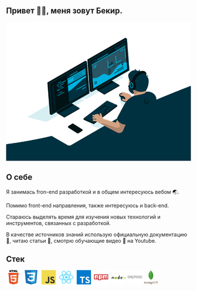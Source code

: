 ## Привет 🙋‍♂️, меня зовут Бекир.

<picture>
  <source media="(prefers-color-scheme: light)" srcset="099A3BE4-55C5-4AC6-B306-7C16D620966B.gif">
  <source media="(prefers-color-scheme: dark)" srcset="EC2CB232-C99C-4FC0-9DE5-559B1A6FAC0F.gif">
  <img src="68747470733a2f2f63646e2e6472696262626c652e636f6d2f75736572732f3733303730332f73637265656e73686f74732f363538313234332f6176656e746f2e676966.gif" />
</picture>

## О себе

Я занимась fron-end разработкой и в общем интересуюсь вебом 🌏.

Помимо front-end направления, также интересуюсь и back-end. 

Стараюсь выделять время для изучения новых технологий и инструментов, связанных с разработкой. 

В качестве источников знаний использую официальную документацию 📖, читаю статьи 📰, смотрю обучающие видео 🎥 на
Youtube.

## Стек
<div>
  <img src="https://github.com/devicons/devicon/blob/master/icons/html5/html5-original-wordmark.svg" title="HTML 5" alt="HTML 5" width="40" height="40"/>&nbsp;
  <img src="https://github.com/devicons/devicon/blob/master/icons/css3/css3-original.svg" title="CSS 3" alt="CSS 3" width="40" height="40"/>&nbsp;
  <img src="https://raw.githubusercontent.com/devicons/devicon/55609aa5bd817ff167afce0d965585c92040787a/icons/javascript/javascript-original.svg" title="JavaScript" alt="JavaScript" width="40" height="40"/>&nbsp;
  <img src="https://raw.githubusercontent.com/devicons/devicon/55609aa5bd817ff167afce0d965585c92040787a/icons/react/react-original.svg" title="React" alt="React" width="40" height="40"/>&nbsp;
  <img src="https://github.com/devicons/devicon/blob/master/icons/typescript/typescript-original.svg" title="TypeScript" alt="TypeScript" width="40" height="40"/>&nbsp;
  <img src="https://raw.githubusercontent.com/devicons/devicon/55609aa5bd817ff167afce0d965585c92040787a/icons/npm/npm-original-wordmark.svg" title="Npm" alt="Npm" width="40" height="40"/>&nbsp;
  <img width="40" height="40" src="https://raw.githubusercontent.com/devicons/devicon/55609aa5bd817ff167afce0d965585c92040787a/icons/nodejs/nodejs-original-wordmark.svg" alt="nodejs" title="nodejs">
  <img width="40" height="40" src="https://raw.githubusercontent.com/devicons/devicon/55609aa5bd817ff167afce0d965585c92040787a/icons/express/express-original-wordmark.svg" alt="express" title="express">
  <img width="40" height="40" src="https://raw.githubusercontent.com/devicons/devicon/55609aa5bd817ff167afce0d965585c92040787a/icons/mongodb/mongodb-original-wordmark.svg" alt="mongoDB" title="mongoDB">
</div>
